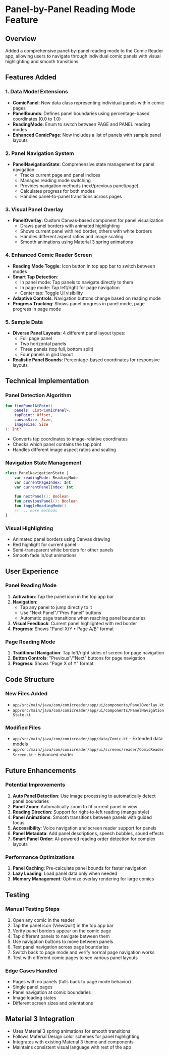 # Panel-by-Panel Reading Mode Feature

## Overview
Added a comprehensive panel-by-panel reading mode to the Comic Reader app, allowing users to navigate through individual comic panels with visual highlighting and smooth transitions.

## Features Added

### 1. Data Model Extensions
- **ComicPanel**: New data class representing individual panels within comic pages
- **PanelBounds**: Defines panel boundaries using percentage-based coordinates (0.0 to 1.0)
- **ReadingMode**: Enum to switch between PAGE and PANEL reading modes
- **Enhanced ComicPage**: Now includes a list of panels with sample panel layouts

### 2. Panel Navigation System
- **PanelNavigationState**: Comprehensive state management for panel navigation
  - Tracks current page and panel indices
  - Manages reading mode switching
  - Provides navigation methods (next/previous panel/page)
  - Calculates progress for both modes
  - Handles panel-to-panel transitions across pages

### 3. Visual Panel Overlay
- **PanelOverlay**: Custom Canvas-based component for panel visualization
  - Draws panel borders with animated highlighting
  - Shows current panel with red border, others with white borders
  - Handles different aspect ratios and image scaling
  - Smooth animations using Material 3 spring animations

### 4. Enhanced Comic Reader Screen
- **Reading Mode Toggle**: Icon button in top app bar to switch between modes
- **Smart Tap Detection**: 
  - In panel mode: Tap panels to navigate directly to them
  - In page mode: Tap left/right for page navigation
  - Center tap: Toggle UI visibility
- **Adaptive Controls**: Navigation buttons change based on reading mode
- **Progress Tracking**: Shows panel progress in panel mode, page progress in page mode

### 5. Sample Data
- **Diverse Panel Layouts**: 4 different panel layout types:
  - Full page panel
  - Two horizontal panels
  - Three panels (top full, bottom split)
  - Four panels in grid layout
- **Realistic Panel Bounds**: Percentage-based coordinates for responsive layouts

## Technical Implementation

### Panel Detection Algorithm
```kotlin
fun findPanelAtPoint(
    panels: List<ComicPanel>,
    tapPoint: Offset,
    canvasSize: Size,
    imageSize: Size
): Int?
```
- Converts tap coordinates to image-relative coordinates
- Checks which panel contains the tap point
- Handles different image aspect ratios and scaling

### Navigation State Management
```kotlin
class PanelNavigationState {
    var readingMode: ReadingMode
    var currentPageIndex: Int
    var currentPanelIndex: Int
    
    fun nextPanel(): Boolean
    fun previousPanel(): Boolean
    fun toggleReadingMode()
    // ... more methods
}
```

### Visual Highlighting
- Animated panel borders using Canvas drawing
- Red highlight for current panel
- Semi-transparent white borders for other panels
- Smooth fade in/out animations

## User Experience

### Panel Reading Mode
1. **Activation**: Tap the panel icon in the top app bar
2. **Navigation**: 
   - Tap any panel to jump directly to it
   - Use "Next Panel"/"Prev Panel" buttons
   - Automatic page transitions when reaching panel boundaries
3. **Visual Feedback**: Current panel highlighted with red border
4. **Progress**: Shows "Panel X/Y • Page A/B" format

### Page Reading Mode
1. **Traditional Navigation**: Tap left/right sides of screen for page navigation
2. **Button Controls**: "Previous"/"Next" buttons for page navigation
3. **Progress**: Shows "Page X of Y" format

## Code Structure

### New Files Added
- `app/src/main/java/com/comicreader/app/ui/components/PanelOverlay.kt`
- `app/src/main/java/com/comicreader/app/ui/components/PanelNavigationState.kt`

### Modified Files
- `app/src/main/java/com/comicreader/app/data/Comic.kt` - Extended data models
- `app/src/main/java/com/comicreader/app/ui/screens/reader/ComicReaderScreen.kt` - Enhanced reader

## Future Enhancements

### Potential Improvements
1. **Auto Panel Detection**: Use image processing to automatically detect panel boundaries
2. **Panel Zoom**: Automatically zoom to fit current panel in view
3. **Reading Direction**: Support for right-to-left reading (manga style)
4. **Panel Animations**: Smooth transitions between panels with guided focus
5. **Accessibility**: Voice navigation and screen reader support for panels
6. **Panel Metadata**: Add panel descriptions, speech bubbles, sound effects
7. **Smart Panel Order**: AI-powered reading order detection for complex layouts

### Performance Optimizations
1. **Panel Caching**: Pre-calculate panel bounds for faster navigation
2. **Lazy Loading**: Load panel data only when needed
3. **Memory Management**: Optimize overlay rendering for large comics

## Testing

### Manual Testing Steps
1. Open any comic in the reader
2. Tap the panel icon (ViewQuilt) in the top app bar
3. Verify panel borders appear on the comic page
4. Tap different panels to navigate between them
5. Use navigation buttons to move between panels
6. Test panel navigation across page boundaries
7. Switch back to page mode and verify normal page navigation works
8. Test with different comic pages to see various panel layouts

### Edge Cases Handled
- Pages with no panels (falls back to page mode behavior)
- Single panel pages
- Panel navigation at comic boundaries
- Image loading states
- Different screen sizes and orientations

## Material 3 Integration
- Uses Material 3 spring animations for smooth transitions
- Follows Material Design color schemes for panel highlighting
- Integrates with existing Material 3 theme and components
- Maintains consistent visual language with rest of the app
